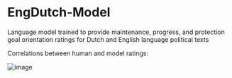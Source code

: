 # EngDutch-Model
Language model trained to provide maintenance, progress, and protection goal orientation ratings for Dutch and English language political texts


Correlations between human and model ratings:

![image](https://github.com/yaelecker/EngDutch-Model/assets/17881570/559b4f7a-420f-4ac6-89ef-e18acfcf3a28)

